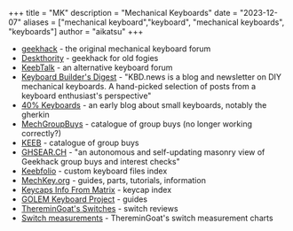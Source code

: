 +++
title = "MK"
description = "Mechanical Keyboards"
date = "2023-12-07"
aliases = ["mechanical keyboard","keyboard", "mechanical keyboards", "keyboards"]
author = "aikatsu"
+++

* [geekhack](https://geekhack.org/index.php) - the original mechanical keyboard forum
* [Deskthority](https://deskthority.net/) - geekhack for old fogies
* [KeebTalk](https://www.keebtalk.com/) - an alternative keyboard forum
* [Keyboard Builder's Digest](https://kbd.news) - "KBD.news is a blog and newsletter on DIY mechanical keyboards. A hand-picked selection of posts from a keyboard enthusiast's perspective"
* [40% Keyboards](https://www.40percent.club) - an early blog about small keyboards, notably the gherkin
* [MechGroupBuys](https://www.mechgroupbuys.com) - catalogue of group buys (no longer working correctly?)
* [KEEB](https://www.keeb.gg/info) - catalogue of group buys
* [GHSEAR.CH](https://ghsear.ch/) - "an autonomous and self-updating masonry view of Geekhack group buys and interest checks"
* [Keebfolio](https://keebfolio.netlify.app) - custom keyboard files index
* [MechKey.org](https://mechkey.org) - guides, parts, tutorials, information
* [Keycaps Info From Matrix](https://matrixzj.github.io) - keycap index
* [GOLEM Keyboard Project](https://golem.hu/) - guides
* [ThereminGoat's Switches](https://www.theremingoat.com/) - switch reviews
* [Switch measurements](https://drive.google.com/drive/u/0/folders/1yoCWT7YAcT2HT8ZDMjmtM6o82Gzny75Z) - ThereminGoat's switch measurement charts 


